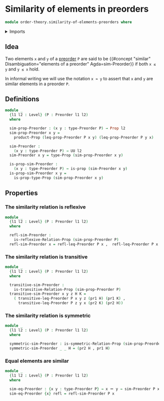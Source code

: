 # Similarity of elements in preorders

```agda
module order-theory.similarity-of-elements-preorders where
```

<details><summary>Imports</summary>

```agda
open import foundation.dependent-pair-types
open import foundation.identity-types
open import foundation.binary-relations
open import foundation.propositions
open import foundation.reflexive-relations
open import foundation.universe-levels

open import order-theory.preorders
```

</details>

## Idea

Two elements `x` and `y` of a [preorder](order-theory.preorders.md) `P` are said
to be
{{#concept "similar" Disambiguation="elements of a preorder" Agda=sim-Preorder}}
if both `x ≤ y` and `y ≤ x` hold.

In informal writing we will use the notation `x ≈ y` to assert that `x` and `y`
are similar elements in a preorder `P`.

## Definitions

```agda
module _
  {l1 l2 : Level} (P : Preorder l1 l2)
  where

  sim-prop-Preorder : (x y : type-Preorder P) → Prop l2
  sim-prop-Preorder x y =
    product-Prop (leq-prop-Preorder P x y) (leq-prop-Preorder P y x)

  sim-Preorder :
    (x y : type-Preorder P) → UU l2
  sim-Preorder x y = type-Prop (sim-prop-Preorder x y)

  is-prop-sim-Preorder :
    (x y : type-Preorder P) → is-prop (sim-Preorder x y)
  is-prop-sim-Preorder x y =
    is-prop-type-Prop (sim-prop-Preorder x y)
```

## Properties

### The similarity relation is reflexive

```agda
module _
  {l1 l2 : Level} (P : Preorder l1 l2)
  where

  refl-sim-Preorder :
    is-reflexive-Relation-Prop (sim-prop-Preorder P)
  refl-sim-Preorder x = refl-leq-Preorder P x ,  refl-leq-Preorder P x
```

### The similarity relation is transitive

```agda
module _
  {l1 l2 : Level} (P : Preorder l1 l2)
  where

  transitive-sim-Preorder :
    is-transitive-Relation-Prop (sim-prop-Preorder P)
  transitive-sim-Preorder x y z H K =
    ( transitive-leq-Preorder P x y z (pr1 H) (pr1 K) ,
      transitive-leq-Preorder P z y x (pr2 K) (pr2 H))
```

### The similarity relation is symmetric

```agda
module _
  {l1 l2 : Level} (P : Preorder l1 l2)
  where

  symmetric-sim-Preorder : is-symmetric-Relation-Prop (sim-prop-Preorder P)
  symmetric-sim-Preorder _ _ H = (pr2 H , pr1 H)
```

### Equal elements are similar

```agda
module _
  {l1 l2 : Level} (P : Preorder l1 l2)
  where

  sim-eq-Preorder : {x y : type-Preorder P} → x ＝ y → sim-Preorder P x y
  sim-eq-Preorder {x} refl = refl-sim-Preorder P x
```
